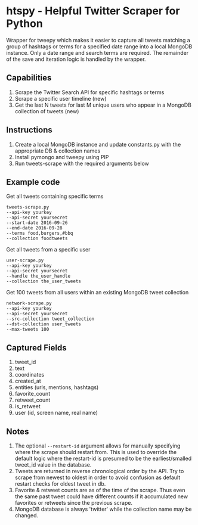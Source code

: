 # htspy - Helpful Twitter Scraper for Python
Wrapper for tweepy which makes it easier to capture all tweets matching a group of hashtags or terms for a specified date range into a local MongoDB instance. Only a date range and search terms are required. The remainder of the save and iteration logic is handled by the wrapper.

## Capabilities
1. Scrape the Twitter Search API for specific hashtags or terms
2. Scrape a specific user timeline (new)
3. Get the last N tweets for last M unique users who appear in a MongoDB collection of tweets (new)


## Instructions
1. Create a local MongoDB instance and update constants.py with the appropriate DB & collection names
2. Install pymongo and tweepy using PIP
3. Run tweets-scrape with the required arguments below

## Example code

Get all tweets containing specific terms
```
tweets-scrape.py 
--api-key yourkey
--api-secret yoursecret
--start-date 2016-09-26 
--end-date 2016-09-28 
--terms food,burgers,#bbq
--collection foodtweets
```

Get all tweets from a specific user
```
user-scrape.py
--api-key yourkey
--api-secret yoursecret
--handle the_user_handle
--collection the_user_tweets
```

Get 100 tweets from all users within an existing MongoDB tweet collection
```
network-scrape.py
--api-key yourkey
--api-secret yoursecret
--src-collection tweet_collection
--dst-collection user_tweets
--max-tweets 100
```
## Captured Fields
1. tweet_id
2. text
3. coordinates
4. created_at
5. entities (urls, mentions, hashtags)
6. favorite_count
7. retweet_count
8. is_retweet
9. user (id, screen name, real name)

## Notes
1. The optional `--restart-id` argument allows for manually specifying where the scrape should restart from. This is used to override the default logic where the restart-id is presumed to be the earliest/smalled tweet_id value in the database.
2. Tweets are returned in reverse chronological order by the API. Try to scrape from newest to oldest in order to avoid confusion as default restart checks for oldest tweet in db.
3. Favorite & retweet counts are as of the time of the scrape. Thus even the same past tweet could have different counts if it accumulated new favorites or retweets since the previous scrape.
4. MongoDB database is always 'twitter' while the collection name may be changed.
